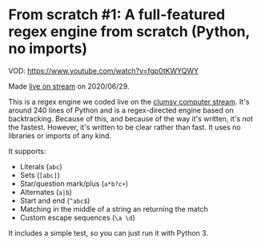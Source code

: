 # From scratch #1: A full-featured regex engine from scratch (Python, no imports)

VOD: https://www.youtube.com/watch?v=fgp0tKWYQWY

Made [live on stream](https://twitch.tv/clumsycomputer) on 2020/06/29.

This is a regex engine we coded live on the
[clumsy computer stream](https://twitch.tv/clumsycomputer). It's around 240 lines of Python and is
a regex-directed engine based on backtracking. Because of this, and because of the way it's
written, it's not the fastest. However, it's written to be clear rather than fast.
It uses no libraries or imports of any kind.

It supports:

* Literals (`abc`)
* Sets (`[abc]`)
* Star/question mark/plus (`a*b?c+`)
* Alternates (`a|b`)
* Start and end (`^abc$`)
* Matching in the middle of a string an returning the match
* Custom escape sequences (`\a \d`)

It includes a simple test, so you can just run it with Python 3.
